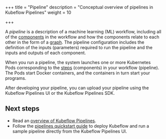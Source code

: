+++
title = "Pipeline"
description = "Conceptual overview of pipelines in Kubeflow Pipelines"
weight = 10
                    
+++

A *pipeline* is a description of a machine learning (ML) workflow, including all
of the [components](/docs/pipelines/overview/concepts/component/) in the workflow and how the components relate to each other in
the form of a [graph](/docs/pipelines/concepts/graph/). The pipeline
configuration includes the definition of the inputs (parameters) required to run
the pipeline and the inputs and outputs of each component.

When you run a pipeline, the system launches one or more Kubernetes Pods
corresponding to the [steps](/docs/pipelines/overview/concepts/step/) (components) in your workflow (pipeline). The Pods
start Docker containers, and the containers in turn start your programs.

After developing your pipeline, you can upload your pipeline using the Kubeflow Pipelines UI or the Kubeflow Pipelines SDK.

## Next steps

* Read an [overview of Kubeflow Pipelines](/docs/pipelines/pipelines-overview/).
* Follow the [pipelines quickstart guide](/docs/pipelines/pipelines-quickstart/) 
  to deploy Kubeflow and run a sample pipeline directly from the Kubeflow 
  Pipelines UI.
